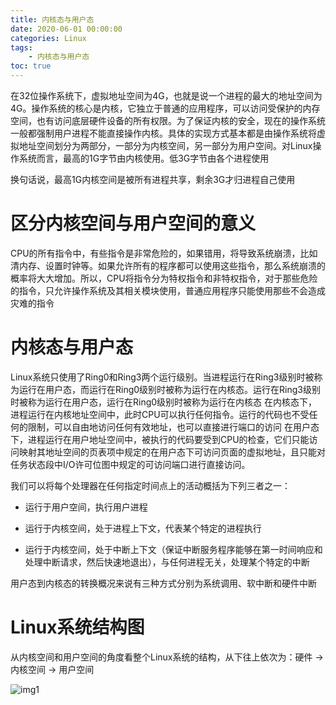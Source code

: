 ```yaml
---
title: 内核态与用户态
date: 2020-06-01 00:00:00
categories: Linux
tags:
    - 内核态与用户态
toc: true
---
```


在32位操作系统下，虚拟地址空间为4G，也就是说一个进程的最大的地址空间为4G。操作系统的核心是内核，它独立于普通的应用程序，可以访问受保护的内存空间，也有访问底层硬件设备的所有权限。为了保证内核的安全，现在的操作系统一般都强制用户进程不能直接操作内核。具体的实现方式基本都是由操作系统将虚拟地址空间划分为两部分，一部分为内核空间，另一部分为用户空间。对Linux操作系统而言，最高的1G字节由内核使用。低3G字节由各个进程使用

换句话说，最高1G内核空间是被所有进程共享，剩余3G才归进程自己使用

# 区分内核空间与用户空间的意义

CPU的所有指令中，有些指令是非常危险的，如果错用，将导致系统崩溃，比如清内存、设置时钟等。如果允许所有的程序都可以使用这些指令，那么系统崩溃的概率将大大增加。所以，CPU将指令分为特权指令和非特权指令，对于那些危险的指令，只允许操作系统及其相关模块使用，普通应用程序只能使用那些不会造成灾难的指令

# 内核态与用户态

Linux系统只使用了Ring0和Ring3两个运行级别。当进程运行在Ring3级别时被称为运行在用户态，而运行在Ring0级别时被称为运行在内核态。运行在Ring3级别时被称为运行在用户态，运行在Ring0级别时被称为运行在内核态
在内核态下，进程运行在内核地址空间中，此时CPU可以执行任何指令。运行的代码也不受任何的限制，可以自由地访问任何有效地址，也可以直接进行端口的访问
在用户态下，进程运行在用户地址空间中，被执行的代码要受到CPU的检查，它们只能访问映射其地址空间的页表项中规定的在用户态下可访问页面的虚拟地址，且只能对任务状态段中I/O许可位图中规定的可访问端口进行直接访问。

我们可以将每个处理器在任何指定时间点上的活动概括为下列三者之一：

* 运行于用户空间，执行用户进程

* 运行于内核空间，处于进程上下文，代表某个特定的进程执行

* 运行于内核空间，处于中断上下文（保证中断服务程序能够在第一时间响应和处理中断请求，然后快速地退出），与任何进程无关，处理某个特定的中断

用户态到内核态的转换概况来说有三种方式分别为系统调用、软中断和硬件中断

# Linux系统结构图

从内核空间和用户空间的角度看整个Linux系统的结构，从下往上依次为：硬件 -> 内核空间 -> 用户空间

![img1](img1.png)
